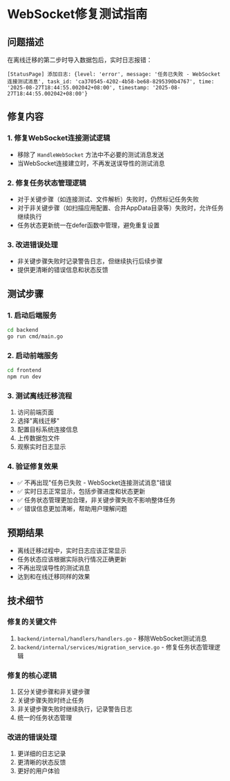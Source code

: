 # WebSocket修复测试指南

## 问题描述
在离线迁移的第二步时导入数据包后，实时日志报错：
```
[StatusPage] 添加日志: {level: 'error', message: '任务已失败 - WebSocket连接测试消息', task_id: 'ca370545-4202-4b58-be68-8295390b4767', time: '2025-08-27T18:44:55.002042+08:00', timestamp: '2025-08-27T18:44:55.002042+08:00'}
```

## 修复内容

### 1. 修复WebSocket连接测试逻辑
- 移除了 `HandleWebSocket` 方法中不必要的测试消息发送
- 当WebSocket连接建立时，不再发送误导性的测试消息

### 2. 修复任务状态管理逻辑
- 对于关键步骤（如连接测试、文件解析）失败时，仍然标记任务失败
- 对于非关键步骤（如扫描应用配置、合并AppData目录等）失败时，允许任务继续执行
- 任务状态更新统一在defer函数中管理，避免重复设置

### 3. 改进错误处理
- 非关键步骤失败时记录警告日志，但继续执行后续步骤
- 提供更清晰的错误信息和状态反馈

## 测试步骤

### 1. 启动后端服务
```bash
cd backend
go run cmd/main.go
```

### 2. 启动前端服务
```bash
cd frontend
npm run dev
```

### 3. 测试离线迁移流程
1. 访问前端页面
2. 选择"离线迁移"
3. 配置目标系统连接信息
4. 上传数据包文件
5. 观察实时日志显示

### 4. 验证修复效果
- ✅ 不再出现"任务已失败 - WebSocket连接测试消息"错误
- ✅ 实时日志正常显示，包括步骤进度和状态更新
- ✅ 任务状态管理更加合理，非关键步骤失败不影响整体任务
- ✅ 错误信息更加清晰，帮助用户理解问题

## 预期结果
- 离线迁移过程中，实时日志应该正常显示
- 任务状态应该根据实际执行情况正确更新
- 不再出现误导性的测试消息
- 达到和在线迁移同样的效果

## 技术细节

### 修复的关键文件
1. `backend/internal/handlers/handlers.go` - 移除WebSocket测试消息
2. `backend/internal/services/migration_service.go` - 修复任务状态管理逻辑

### 修复的核心逻辑
1. 区分关键步骤和非关键步骤
2. 关键步骤失败时终止任务
3. 非关键步骤失败时继续执行，记录警告日志
4. 统一的任务状态管理

### 改进的错误处理
1. 更详细的日志记录
2. 更清晰的状态反馈
3. 更好的用户体验 